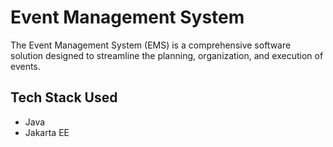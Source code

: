 # Event Management System

The Event Management System (EMS) is a comprehensive software solution designed to streamline the planning, organization, and execution of events. 

## Tech Stack Used
- Java
- Jakarta EE

